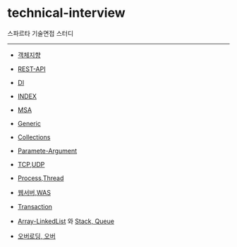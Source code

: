 # technical-interview
스파르타 기술면접 스터디
***

- [객체지향](https://github.com/j-jh-Study/technical-interview/blob/main/OOP.md)

- [REST-API](https://github.com/j-jh-Study/technical-interview/blob/main/REST-API.md)

- [DI](https://github.com/j-jh-Study/technical-interview/blob/main/DI.md)

- [INDEX](https://github.com/j-jh-Study/technical-interview/blob/main/index.md)

- [MSA](https://github.com/j-jh-Study/technical-interview/blob/main/MSA.md)

- [Generic](https://github.com/j-jh-Study/technical-interview/blob/main/Generic.md)

- [Collections](https://github.com/j-jh-Study/technical-interview/blob/main/Collections.md)

- [Paramete-Argument](https://github.com/j-jh-Study/technical-interview/blob/main/Paramete-Argument.md)

- [TCP,UDP](https://github.com/j-jh-Study/technical-interview/blob/main/tcp%2Cudp.md)

- [Process,Thread](https://github.com/j-jh-Study/technical-interview/blob/main/Process-Thread.md)

- [웹서버,WAS](https://github.com/j-jh-Study/technical-interview/blob/main/%EC%9B%B9%EC%84%9C%EB%B2%84%2CWAS.md)

- [Transaction](https://github.com/j-jh-Study/technical-interview/blob/main/Transaction.md)

- [Array-LinkedList](https://github.com/j-jh-Study/technical-interview/blob/main/Array-LinkedList.md) 와 [Stack, Queue](https://github.com/j-jh-Study/technical-interview/blob/main/Stack-Queue.md)
- [오버로딩, 오버](https://github.com/j-jh-Study/technical-interview/blob/main/%EC%98%A4%EB%B2%84%EB%A1%9C%EB%94%A9-%EC%98%A4%EB%B2%84%EB%9D%BC%EC%9D%B4%EB%94%A9.md)
